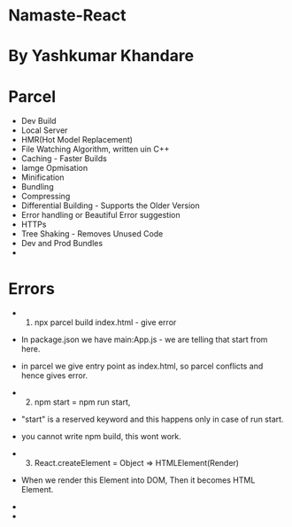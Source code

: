# Namaste-React
# By Yashkumar Khandare

# Parcel 
- Dev Build
- Local Server
- HMR(Hot Model Replacement)
- File Watching Algorithm, written uin C++
- Caching - Faster Builds
- Iamge Opmisation
- Minification
- Bundling 
- Compressing
- Differential Building - Supports the Older Version
- Error handling or Beautiful Error suggestion
- HTTPs
- Tree Shaking - Removes Unused Code
- Dev and Prod Bundles 
- 


# Errors
- 1. npx parcel build index.html - give error 
- In package.json we have main:App.js - we are telling that start from here.
- in parcel we give entry point as index.html, so parcel conflicts and hence gives error.

- 2. npm start = npm run start,
- "start" is a reserved keyword and this happens only in case of run start.
- you cannot write npm build, this wont work.

- 3. React.createElement = Object => HTMLElement(Render)
- When we render this Element into DOM, Then it becomes HTML Element.
- 
- 



